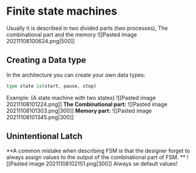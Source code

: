 # Finite state machines
Usually it is described in two divided parts (two processes), The combinational part and the memory
![[Pasted image 20211108100624.png|500]]

## Creating a Data type
In the architecture you can create your own data types:
```VHDL
type state is(start, pause, stop)
```
Example: (A state machine with two states)
![[Pasted image 20211108101224.png]]
**The Combinational part:**
![[Pasted image 20211108101303.png|300]]
**Memory part:**
![[Pasted image 20211108101345.png|300]]

## Unintentional Latch
**A common mistake when describing FSM is that the designer forget to always assign values to the output of the combinational part of FSM. **
![[Pasted image 20211108102151.png|300]]
Always se default values!